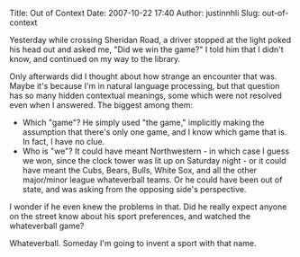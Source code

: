 Title: Out of Context
Date: 2007-10-22 17:40
Author: justinnhli
Slug: out-of-context

Yesterday while crossing Sheridan Road, a driver stopped at the light
poked his head out and asked me, "Did we win the game?" I told him that
I didn't know, and continued on my way to the library.

Only afterwards did I thought about how strange an encounter that was.
Maybe it's because I'm in natural language processing, but that question
has so many hidden contextual meanings, some which were not resolved
even when I answered. The biggest among them:

-   Which "game"? He simply used "the game," implicitly making the
    assumption that there's only one game, and I know which game that
    is. In fact, I have no clue.
-   Who is "we"? It could have meant Northwestern - in which case I
    guess we won, since the clock tower was lit up on Saturday night -
    or it could have meant the Cubs, Bears, Bulls, White Sox, and all
    the other major/minor league whateverball teams. Or he could have
    been out of state, and was asking from the opposing side's
    perspective.

I wonder if he even knew the problems in that. Did he really expect
anyone on the street know about his sport preferences, and watched the
whateverball game?

Whateverball. Someday I'm going to invent a sport with that name.

